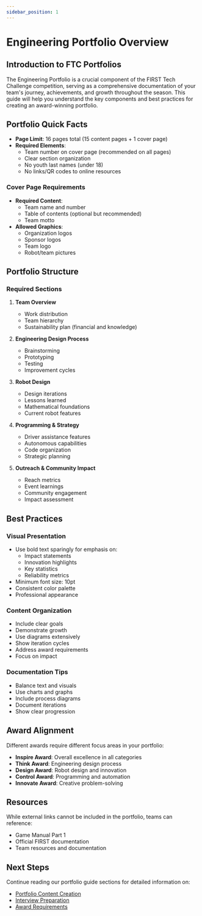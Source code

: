```yaml
---
sidebar_position: 1
---
```


# Engineering Portfolio Overview

## Introduction to FTC Portfolios

The Engineering Portfolio is a crucial component of the FIRST Tech Challenge competition, serving as a comprehensive documentation of your team's journey, achievements, and growth throughout the season. This guide will help you understand the key components and best practices for creating an award-winning portfolio.

## Portfolio Quick Facts

- **Page Limit**: 16 pages total (15 content pages + 1 cover page)
- **Required Elements**:
  - Team number on cover page (recommended on all pages)
  - Clear section organization
  - No youth last names (under 18)
  - No links/QR codes to online resources

### Cover Page Requirements
- **Required Content**:
  - Team name and number
  - Table of contents (optional but recommended)
  - Team motto
- **Allowed Graphics**:
  - Organization logos
  - Sponsor logos
  - Team logo
  - Robot/team pictures

## Portfolio Structure

### Required Sections
1. **Team Overview**
   - Work distribution
   - Team hierarchy
   - Sustainability plan (financial and knowledge)

2. **Engineering Design Process**
   - Brainstorming
   - Prototyping
   - Testing
   - Improvement cycles

3. **Robot Design**
   - Design iterations
   - Lessons learned
   - Mathematical foundations
   - Current robot features

4. **Programming & Strategy**
   - Driver assistance features
   - Autonomous capabilities
   - Code organization
   - Strategic planning

5. **Outreach & Community Impact**
   - Reach metrics
   - Event learnings
   - Community engagement
   - Impact assessment

## Best Practices

### Visual Presentation
- Use bold text sparingly for emphasis on:
  - Impact statements
  - Innovation highlights
  - Key statistics
  - Reliability metrics
- Minimum font size: 10pt
- Consistent color palette
- Professional appearance

### Content Organization
- Include clear goals
- Demonstrate growth
- Use diagrams extensively
- Show iteration cycles
- Address award requirements
- Focus on impact

### Documentation Tips
- Balance text and visuals
- Use charts and graphs
- Include process diagrams
- Document iterations
- Show clear progression

## Award Alignment

Different awards require different focus areas in your portfolio:

- **Inspire Award**: Overall excellence in all categories
- **Think Award**: Engineering design process
- **Design Award**: Robot design and innovation
- **Control Award**: Programming and automation
- **Innovate Award**: Creative problem-solving

## Resources

While external links cannot be included in the portfolio, teams can reference:
- Game Manual Part 1
- Official FIRST documentation
- Team resources and documentation

## Next Steps

Continue reading our portfolio guide sections for detailed information on:
- [Portfolio Content Creation](./content.md)
- [Interview Preparation](./interview.md)
- [Award Requirements](./awards.md) 
